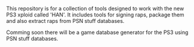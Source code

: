 This repository is for a collection of tools designed to work with the new PS3
xploid called 'HAN'. It includes tools for signing raps, package them
and also extract raps from PSN stuff databases.

Comming soon there will be a game database generator for the PS3 
using PSN stuff databases.
